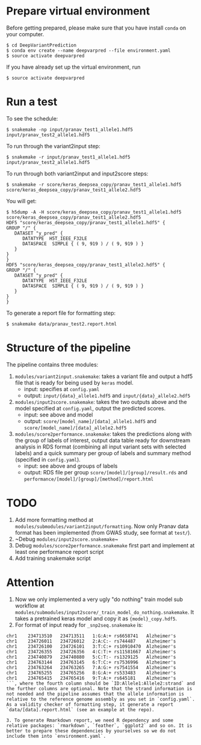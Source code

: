 # Prepare virtual environment

Before getting prepared, please make sure that you have install `conda` on your computer.

```
$ cd DeepVariantPrediction
$ conda env create --name deepvarpred --file environment.yaml
$ source activate deepvarpred
```

If you have already set up the virtual environment, run

```
$ source activate deepvarpred
```

# Run a test

To see the schedule:
```
$ snakemake -np input/pranav_test1_allele1.hdf5 input/pranav_test2_allele1.hdf5
```

To run through the variant2input step:
```
$ snakemake -r input/pranav_test1_allele1.hdf5 input/pranav_test2_allele1.hdf5
```

To run through both variant2input and input2score steps:
```
$ snakemake -r score/keras_deepsea_copy/pranav_test1_allele1.hdf5 score/keras_deepsea_copy/pranav_test1_allele2.hdf5
```

You will get:
```
$ h5dump -A -H score/keras_deepsea_copy/pranav_test1_allele1.hdf5 score/keras_deepsea_copy/pranav_test1_allele2.hdf5
HDF5 "score/keras_deepsea_copy/pranav_test1_allele1.hdf5" {
GROUP "/" {
   DATASET "y_pred" {
      DATATYPE  H5T_IEEE_F32LE
      DATASPACE  SIMPLE { ( 9, 919 ) / ( 9, 919 ) }
   }
}
}
HDF5 "score/keras_deepsea_copy/pranav_test1_allele2.hdf5" {
GROUP "/" {
   DATASET "y_pred" {
      DATATYPE  H5T_IEEE_F32LE
      DATASPACE  SIMPLE { ( 9, 919 ) / ( 9, 919 ) }
   }
}
}
```

To generate a report file for formatting step:
```
$ snakemake data/pranav_test2.report.html
```

# Structure of the pipeline

The pipeline contains three modules:

1. `modules/variant2input.snakemake`: takes a variant file and output a hdf5 file that is ready for being used by `keras` model.
    - input: specifies at `config.yaml`
    - output: `input/{data}_allele1.hdf5` and `input/{data}_allele2.hdf5`
2. `modules/input2score.snakemake`: takes the two outputs above and the model specified at `config.yaml`, output the predicted scores.
    - input: see above and model
    - output: `score/[model_name]/[data]_allele1.hdf5` and `score/[model_name]/[data]_allele2.hdf5`
3. `modules/score2performance.snakemake`: takes the predictions along with the group of labels of interest, output data table ready for downstream analysis in RDS format (combining all input variant sets with selected labels) and a quick summary per group of labels and summary method (specified in `config.yaml`).
    - input: see above and groups of labels
    - output: RDS file per group `score/[model]/[group]/result.rds` and `performance/[model]/[group]/[method]/report.html`

# TODO

1. Add more formatting method at `modules/submodules/variant2input/formatting`. Now only Pranav data format has been implemented (from GWAS study, see format at `test/`).
2. ~Debug `modules/input2score.snakemake`~
3. Debug `modules/score2performance.snakemake` first part and implement at least one performance report script
4. Add training snakemake script

# Attention

1. Now we only implemented a very ugly "do nothing" train model sub workflow at `modules/submodules/input2score/_train_model_do_nothing.snakemake`. It takes a pretrained keras model and copy it as `{model}_copy.hdf5`.
2. For format of input ready for `_snp2seq.snakemake` is:
```
chr1	234713510	234713511	1:G:A:+	rs6658741	Alzheimer's
chr1	234726011	234726012	2:A:C:-	rs744487	Alzheimer's
chr1	234726100	234726101	3:T:C:+	rs10910470	Alzheimer's
chr1	234726355	234726356	4:C:T:+	rs11581667	Alzheimer's
chr1	234740879	234740880	5:C:T:-	rs1329125	Alzheimer's
chr1	234763144	234763145	6:T:C:+	rs7536996	Alzheimer's
chr1	234763264	234763265	7:A:G:+	rs7541554	Alzheimer's
chr1	234765255	234765256	8:G:A:+	rs533483	Alzheimer's
chr1	234765415	234765416	9:T:A:+	rs645181	Alzheimer's
```, where the fourth column should be `ID:Allele1:Allele2:strand` and the further columns are optional. Note that the strand information is not needed and the pipeline assumes that the allele information is relative to the reference genome assembly as you set in `config.yaml`. As a validity checker of formatting step, it generate a report `data/[data].report.html` (see an example at the repo).

3. To generate Rmarkdown report, we need R dependency and some relative packages: `rmarkdown`, `feather`, `ggplot2` and so on. It is better to prepare these dependencies by yourselves so we do not include them into `environment.yaml`.
